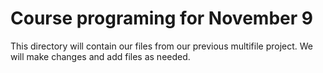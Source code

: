 # Course programing for November 9

This directory will contain our files from our previous multifile project.
We will make changes and add files as needed.
